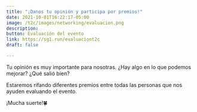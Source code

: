 ```yaml
---
title: "¡Danos tu opinión y participa por premios!"
date: 2021-10-01T16:22:17-05:00
image: /t2c/images/networking/evaluacion.png
description: 
button: Evaluación del evento
link: https://sg1.run/evaluaciont2c
draft: false

---
```


Tu opinión es muy importante para nosotras. ¿Hay algo en lo que podemos mejorar? ¿Qué salió bien?

Estaremos rifando diferentes premios entre todas las personas que nos ayuden evaluando el evento.

¡Mucha suerte!🍀